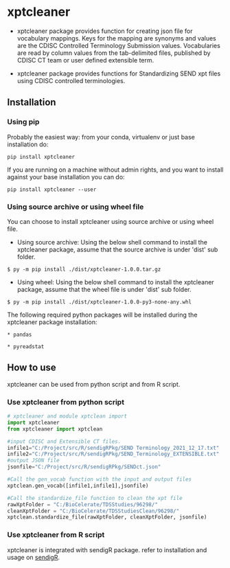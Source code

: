 # xptcleaner

* xptcleaner package provides function for creating json file for vocabulary mappings. Keys for the mapping are synonyms and values are the CDISC Controlled Terminology Submission values. Vocabularies are read by column values from the tab-delimited files, published by CDISC CT team or user defined extensible term.

* xptcleaner package provides functions for Standardizing SEND xpt files using CDISC controlled terminologies.

## Installation
### Using pip

Probably the easiest way: from your conda, virtualenv or just base installation do:

```
pip install xptcleaner
```

If you are running on a machine without admin rights, and you want to install against your base installation you can do:

```
pip install xptcleaner --user
```
### Using source archive or using wheel file
You can choose to install xptcleaner using source archive or using wheel file.

* Using source archive:
Using the below shell command to install the xptcleaner package, assume that the source archive is under 'dist' sub folder.

```
$ py -m pip install ./dist/xptcleaner-1.0.0.tar.gz

```
* Using wheel:
Using the below shell command to install the xptcleaner package, assume that the wheel file is under 'dist' sub folder.

```
$ py -m pip install ./dist/xptcleaner-1.0.0-py3-none-any.whl

```
The following required python packages will be installed during the xptcleaner package installation:<br>

    * pandas
    
    * pyreadstat

## How to use
xptcleaner can be used from python script and from R script. 

### Use xptcleaner from python script

```python
# xptcleaner and module xptclean import
import xptcleaner
from xptcleaner import xptclean

#input CDISC and Extensible CT files.
infile1="C:/Project/src/R/sendigRPkg/SEND Terminology_2021_12_17.txt"
infile2="C:/Project/src/R/sendigRPkg/SEND_Terminology_EXTENSIBLE.txt"
#output JSON file
jsonfile="C:/Project/src/R/sendigRPkg/SENDct.json"

#Call the gen_vocab function with the input and output files
xptclean.gen_vocab([infile1,infile1],jsonfile)

#Call the standardize_file function to clean the xpt file
rawXptFolder = "C:/BioCelerate/TDSStudies/96298/"
cleanXptFolder = "C:/BioCelerate/TDSStudiesClean/96298/"
xptclean.standardize_file(rawXptFolder, cleanXptFolder, jsonfile)

```

### Use xptcleaner from R script

xptcleaner is integrated with sendigR package. refer to installation and usage on [sendigR](https://github.com/phuse-org/sendigR).
